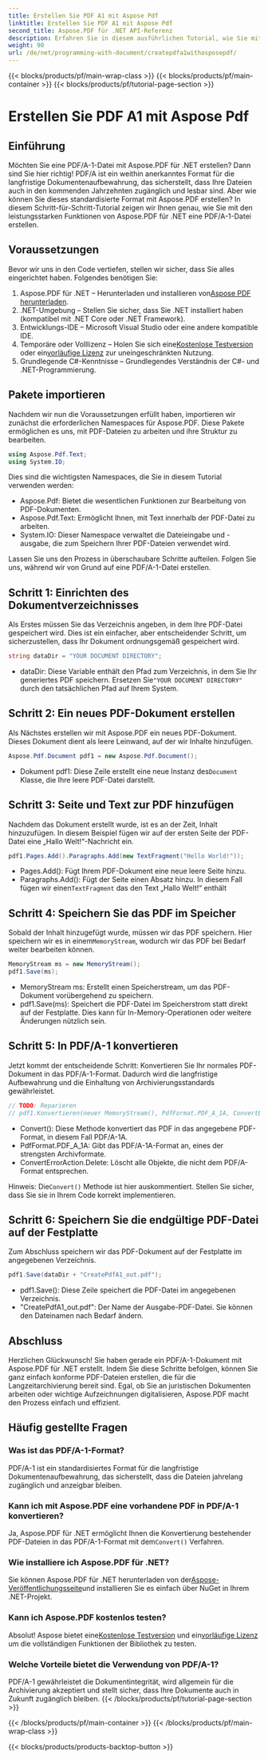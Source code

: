 ```yaml
---
title: Erstellen Sie PDF A1 mit Aspose Pdf
linktitle: Erstellen Sie PDF A1 mit Aspose Pdf
second_title: Aspose.PDF für .NET API-Referenz
description: Erfahren Sie in diesem ausführlichen Tutorial, wie Sie mit Aspose.PDF für .NET PDF/A-1-Dateien erstellen. Schritt-für-Schritt-Anleitung mit Codebeispielen und Erklärungen.
weight: 90
url: /de/net/programming-with-document/createpdfa1withasposepdf/
---
```


{{< blocks/products/pf/main-wrap-class >}}
{{< blocks/products/pf/main-container >}}
{{< blocks/products/pf/tutorial-page-section >}}

# Erstellen Sie PDF A1 mit Aspose Pdf

## Einführung

Möchten Sie eine PDF/A-1-Datei mit Aspose.PDF für .NET erstellen? Dann sind Sie hier richtig! PDF/A ist ein weithin anerkanntes Format für die langfristige Dokumentenaufbewahrung, das sicherstellt, dass Ihre Dateien auch in den kommenden Jahrzehnten zugänglich und lesbar sind. Aber wie können Sie dieses standardisierte Format mit Aspose.PDF erstellen? In diesem Schritt-für-Schritt-Tutorial zeigen wir Ihnen genau, wie Sie mit den leistungsstarken Funktionen von Aspose.PDF für .NET eine PDF/A-1-Datei erstellen.

## Voraussetzungen

Bevor wir uns in den Code vertiefen, stellen wir sicher, dass Sie alles eingerichtet haben. Folgendes benötigen Sie:

1.  Aspose.PDF für .NET – Herunterladen und installieren von[Aspose PDF herunterladen](https://releases.aspose.com/pdf/net/).
2. .NET-Umgebung – Stellen Sie sicher, dass Sie .NET installiert haben (kompatibel mit .NET Core oder .NET Framework).
3. Entwicklungs-IDE – Microsoft Visual Studio oder eine andere kompatible IDE.
4. Temporäre oder Volllizenz – Holen Sie sich eine[Kostenlose Testversion](https://releases.aspose.com/) oder ein[vorläufige Lizenz](https://purchase.aspose.com/temporary-license/) zur uneingeschränkten Nutzung.
5. Grundlegende C#-Kenntnisse – Grundlegendes Verständnis der C#- und .NET-Programmierung.

## Pakete importieren

Nachdem wir nun die Voraussetzungen erfüllt haben, importieren wir zunächst die erforderlichen Namespaces für Aspose.PDF. Diese Pakete ermöglichen es uns, mit PDF-Dateien zu arbeiten und ihre Struktur zu bearbeiten.

```csharp
using Aspose.Pdf.Text;
using System.IO;
```

Dies sind die wichtigsten Namespaces, die Sie in diesem Tutorial verwenden werden:
- Aspose.Pdf: Bietet die wesentlichen Funktionen zur Bearbeitung von PDF-Dokumenten.
- Aspose.Pdf.Text: Ermöglicht Ihnen, mit Text innerhalb der PDF-Datei zu arbeiten.
- System.IO: Dieser Namespace verwaltet die Dateieingabe und -ausgabe, die zum Speichern Ihrer PDF-Dateien verwendet wird.

Lassen Sie uns den Prozess in überschaubare Schritte aufteilen. Folgen Sie uns, während wir von Grund auf eine PDF/A-1-Datei erstellen.

## Schritt 1: Einrichten des Dokumentverzeichnisses

Als Erstes müssen Sie das Verzeichnis angeben, in dem Ihre PDF-Datei gespeichert wird. Dies ist ein einfacher, aber entscheidender Schritt, um sicherzustellen, dass Ihr Dokument ordnungsgemäß gespeichert wird.

```csharp
string dataDir = "YOUR DOCUMENT DIRECTORY";
```

- dataDir: Diese Variable enthält den Pfad zum Verzeichnis, in dem Sie Ihr generiertes PDF speichern. Ersetzen Sie`"YOUR DOCUMENT DIRECTORY"` durch den tatsächlichen Pfad auf Ihrem System.

## Schritt 2: Ein neues PDF-Dokument erstellen

Als Nächstes erstellen wir mit Aspose.PDF ein neues PDF-Dokument. Dieses Dokument dient als leere Leinwand, auf der wir Inhalte hinzufügen.

```csharp
Aspose.Pdf.Document pdf1 = new Aspose.Pdf.Document();
```

-  Dokument pdf1: Diese Zeile erstellt eine neue Instanz des`Document` Klasse, die Ihre leere PDF-Datei darstellt.

## Schritt 3: Seite und Text zur PDF hinzufügen

Nachdem das Dokument erstellt wurde, ist es an der Zeit, Inhalt hinzuzufügen. In diesem Beispiel fügen wir auf der ersten Seite der PDF-Datei eine „Hallo Welt!“-Nachricht ein.

```csharp
pdf1.Pages.Add().Paragraphs.Add(new TextFragment("Hello World!"));
```

- Pages.Add(): Fügt Ihrem PDF-Dokument eine neue leere Seite hinzu.
-  Paragraphs.Add(): Fügt der Seite einen Absatz hinzu. In diesem Fall fügen wir einen`TextFragment` das den Text „Hallo Welt!“ enthält

## Schritt 4: Speichern Sie das PDF im Speicher

 Sobald der Inhalt hinzugefügt wurde, müssen wir das PDF speichern. Hier speichern wir es in einem`MemoryStream`, wodurch wir das PDF bei Bedarf weiter bearbeiten können.

```csharp
MemoryStream ms = new MemoryStream();
pdf1.Save(ms);
```

- MemoryStream ms: Erstellt einen Speicherstream, um das PDF-Dokument vorübergehend zu speichern.
- pdf1.Save(ms): Speichert die PDF-Datei im Speicherstrom statt direkt auf der Festplatte. Dies kann für In-Memory-Operationen oder weitere Änderungen nützlich sein.

## Schritt 5: In PDF/A-1 konvertieren

Jetzt kommt der entscheidende Schritt: Konvertieren Sie Ihr normales PDF-Dokument in das PDF/A-1-Format. Dadurch wird die langfristige Aufbewahrung und die Einhaltung von Archivierungsstandards gewährleistet.

```csharp
// TODO: Reparieren
// pdf1.Konvertieren(neuer MemoryStream(), PdfFormat.PDF_A_1A, ConvertErrorAction.Delete);
```

- Convert(): Diese Methode konvertiert das PDF in das angegebene PDF-Format, in diesem Fall PDF/A-1A.
- PdfFormat.PDF_A_1A: Gibt das PDF/A-1A-Format an, eines der strengsten Archivformate.
- ConvertErrorAction.Delete: Löscht alle Objekte, die nicht dem PDF/A-Format entsprechen.

 Hinweis: Die`Convert()` Methode ist hier auskommentiert. Stellen Sie sicher, dass Sie sie in Ihrem Code korrekt implementieren.

## Schritt 6: Speichern Sie die endgültige PDF-Datei auf der Festplatte

Zum Abschluss speichern wir das PDF-Dokument auf der Festplatte im angegebenen Verzeichnis.

```csharp
pdf1.Save(dataDir + "CreatePdfA1_out.pdf");
```

- pdf1.Save(): Diese Zeile speichert die PDF-Datei im angegebenen Verzeichnis.
- "CreatePdfA1_out.pdf": Der Name der Ausgabe-PDF-Datei. Sie können den Dateinamen nach Bedarf ändern.

## Abschluss

Herzlichen Glückwunsch! Sie haben gerade ein PDF/A-1-Dokument mit Aspose.PDF für .NET erstellt. Indem Sie diese Schritte befolgen, können Sie ganz einfach konforme PDF-Dateien erstellen, die für die Langzeitarchivierung bereit sind. Egal, ob Sie an juristischen Dokumenten arbeiten oder wichtige Aufzeichnungen digitalisieren, Aspose.PDF macht den Prozess einfach und effizient.

## Häufig gestellte Fragen

### Was ist das PDF/A-1-Format?  
PDF/A-1 ist ein standardisiertes Format für die langfristige Dokumentenaufbewahrung, das sicherstellt, dass die Dateien jahrelang zugänglich und anzeigbar bleiben.

### Kann ich mit Aspose.PDF eine vorhandene PDF in PDF/A-1 konvertieren?  
 Ja, Aspose.PDF für .NET ermöglicht Ihnen die Konvertierung bestehender PDF-Dateien in das PDF/A-1-Format mit dem`Convert()` Verfahren.

### Wie installiere ich Aspose.PDF für .NET?  
 Sie können Aspose.PDF für .NET herunterladen von der[Aspose-Veröffentlichungsseite](https://releases.aspose.com/pdf/net/)und installieren Sie es einfach über NuGet in Ihrem .NET-Projekt.

### Kann ich Aspose.PDF kostenlos testen?  
 Absolut! Aspose bietet eine[Kostenlose Testversion](https://releases.aspose.com/) und ein[vorläufige Lizenz](https://purchase.aspose.com/temporary-license/) um die vollständigen Funktionen der Bibliothek zu testen.

### Welche Vorteile bietet die Verwendung von PDF/A-1?  
PDF/A-1 gewährleistet die Dokumentintegrität, wird allgemein für die Archivierung akzeptiert und stellt sicher, dass Ihre Dokumente auch in Zukunft zugänglich bleiben.
{{< /blocks/products/pf/tutorial-page-section >}}

{{< /blocks/products/pf/main-container >}}
{{< /blocks/products/pf/main-wrap-class >}}

{{< blocks/products/products-backtop-button >}}

